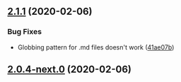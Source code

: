 ## [2.1.1](https://github.com/skypilotcc/toolchain/compare/v2.0.4-next.0...v2.1.1) (2020-02-06)


### Bug Fixes

* Globbing pattern for .md files doesn't work ([41ae07b](https://github.com/skypilotcc/toolchain/commit/41ae07bb1ca373e42262a01b01b4efdf296b462a))



## [2.0.4-next.0](https://github.com/skypilotcc/toolchain/compare/v2.0.4...v2.0.4-next.0) (2020-02-06)



